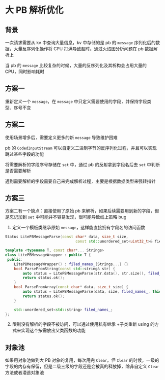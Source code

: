 # 大 PB 解析优化

## 背景

一次请求需要从 kv 中查询大量信息，kv 中存储的是 pb 的 `message` 序列化后的数据，大量反序列化操作将 CPU 打满导致超时，通过火焰图分析问题在 pb 数据解析上

当 pb 的 `message` 比较复杂的时候，大量的反序列化及其析构会占用大量的 CPU，同时影响耗时

## 方案一

重新定义一个 `message`，在 `message` 中只定义需要使用的字段，并保持字段类型、序号不变

## 方案二

使用场景增多后，需要定义更多的新 `message` 导致维护困难

pb 的 `CodedInputStream` 可以自定义二进制字节的反序列化过程，并且可以实现跳过某些字段的功能

将需要解析的字段序号存储在 `set` 中，通过 pb 的反射拿到字段名后去 `set` 中判断是否需要解析

遇到需要解析的字段需要自己来完成解析过程，主要是根据数据类型来强转指针

## 方案三

方案二有一个缺点：直接使用了原始 pb 来解析，如果后续需要用到新的字段，但是忘记加到 `set` 中可能并不容易发现，很可能导致线上策略 bug

1. 定义一个模板类继承原始 `message`，这样能直接拥有字段名的访问函数

```cpp
Status LitePBMessageParse(const char* data, size_t size,
                                const std::unordered_set<uint32_t>& field_number_set, Message* msg);

template <typename T, const char*... Strings>
class LitePBMessageWrapper : public T {
 public:
    LitePBMessageWrapper() : filed_names_{Strings...} {}
    bool ParseFromString(const std::string& str) {
        auto status = LitePBMessageParse(str.data(), str.size(), filed_names_, this);
        return status.ok();
    }
    bool ParseFromArray(const char* data, size_t size) {
        auto status = LitePBMessageParse(data, size, filed_names_, this);
        return status.ok();
    }

    std::unordered_set<std::string> filed_names_;
};
```

2. 限制没有解析的字段不被访问，可以通过使用私有继承 +子类重新 using 的方式来实现这个按需放出父类函数的功能

## 对象池

如果用对象池做到大 PB 对象的复用，每次用完 `Clear`。但 `Clear` 的时候，一级的字段的内存有保留，但是二级三级的字段还是会被真的释放掉，除非自定义 `Clear` 方法或者潜逃对象池
